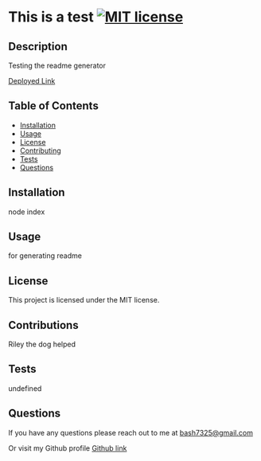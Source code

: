 
  # This is a test [![MIT license](https://img.shields.io/badge/License-MIT-blue.svg)](https://lbesson.mit-license.org/)
  
  ## Description
  Testing the readme generator 

  [Deployed Link](http://github.com/bash7325/readme-generator)
  ## Table of Contents
  * [Installation](#installation)
  * [Usage](#usage)
  * [License](#license)
  * [Contributing](#contributing)
  * [Tests](#tests)
  * [Questions](#questions)
  ## Installation
  node index
  ## Usage
  for generating readme
  ## License
  This project is licensed under the MIT license.
  ## Contributions
  Riley the dog helped
  ## Tests
  undefined
  ## Questions
  If you have any questions please reach out to me at bash7325@gmail.com 

  Or visit my Github profile [Github link](http://github.com/bash7325)
